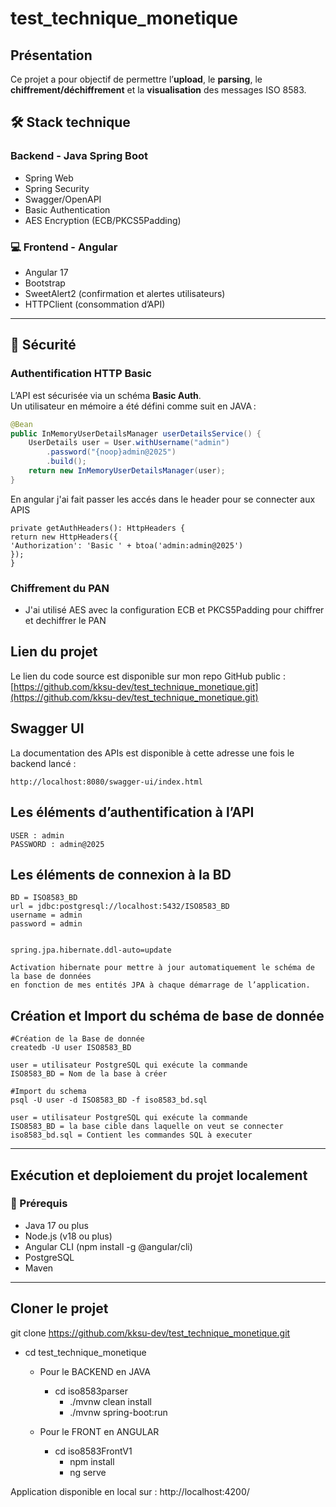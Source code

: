 # test_technique_monetique
## Présentation

Ce projet a pour objectif de permettre l’**upload**, le **parsing**, le **chiffrement/déchiffrement** et la **visualisation** des messages ISO 8583.

## 🛠️ Stack technique

### Backend - Java Spring Boot
- Spring Web
- Spring Security
- Swagger/OpenAPI
- Basic Authentication
- AES Encryption (ECB/PKCS5Padding)

### 💻 Frontend - Angular
- Angular 17
- Bootstrap
- SweetAlert2 (confirmation et alertes utilisateurs)
- HTTPClient (consommation d’API)

---

## 🔐 Sécurité

### Authentification HTTP Basic

L’API est sécurisée via un schéma **Basic Auth**.  
Un utilisateur en mémoire a été défini comme suit en JAVA :

```java
@Bean
public InMemoryUserDetailsManager userDetailsService() {
    UserDetails user = User.withUsername("admin")
        .password("{noop}admin@2025")
        .build();
    return new InMemoryUserDetailsManager(user);
}
```
En angular j'ai fait passer les accés dans le header pour se connecter aux APIS
```angular
private getAuthHeaders(): HttpHeaders {
return new HttpHeaders({
'Authorization': 'Basic ' + btoa('admin:admin@2025')
});
}
```
### Chiffrement du PAN
- J'ai utilisé AES avec la configuration ECB et PKCS5Padding pour chiffrer et dechiffrer le PAN
##  Lien du projet

Le lien du code source est disponible sur mon repo GitHub public :  
 [https://github.com/kksu-dev/test_technique_monetique.git](https://github.com/kksu-dev/test_technique_monetique.git)

##  Swagger UI
La documentation des APIs est disponible à cette adresse une fois le backend lancé :

`http://localhost:8080/swagger-ui/index.html`

## Les éléments d’authentification à l’API
``` 
USER : admin
PASSWORD : admin@2025
```

## Les éléments de connexion à la BD
``` 
BD = ISO8583_BD
url = jdbc:postgresql://localhost:5432/ISO8583_BD
username = admin
password = admin


spring.jpa.hibernate.ddl-auto=update 

Activation hibernate pour mettre à jour automatiquement le schéma de la base de données 
en fonction de mes entités JPA à chaque démarrage de l’application.
```
## Création et Import du schéma de base de donnée
``` 
#Création de la Base de donnée
createdb -U user ISO8583_BD

user = utilisateur PostgreSQL qui exécute la commande
ISO8583_BD = Nom de la base à créer

#Import du schema 
psql -U user -d ISO8583_BD -f iso8583_bd.sql

user = utilisateur PostgreSQL qui exécute la commande
ISO8583_BD = la base cible dans laquelle on veut se connecter
iso8583_bd.sql = Contient les commandes SQL à executer
```
---

## Exécution et deploiement du projet localement

### 🔧 Prérequis
- Java 17 ou plus
- Node.js (v18 ou plus)
- Angular CLI (npm install -g @angular/cli)
- PostgreSQL
- Maven
---
## Cloner le projet
git clone https://github.com/kksu-dev/test_technique_monetique.git
- cd test_technique_monetique
  - Pour le BACKEND en JAVA
    - cd iso8583parser
      - ./mvnw clean install
      - ./mvnw spring-boot:run
      
  - Pour le FRONT en ANGULAR
    - cd iso8583FrontV1
      - npm install 
      - ng serve

Application disponible en local sur : http://localhost:4200/

